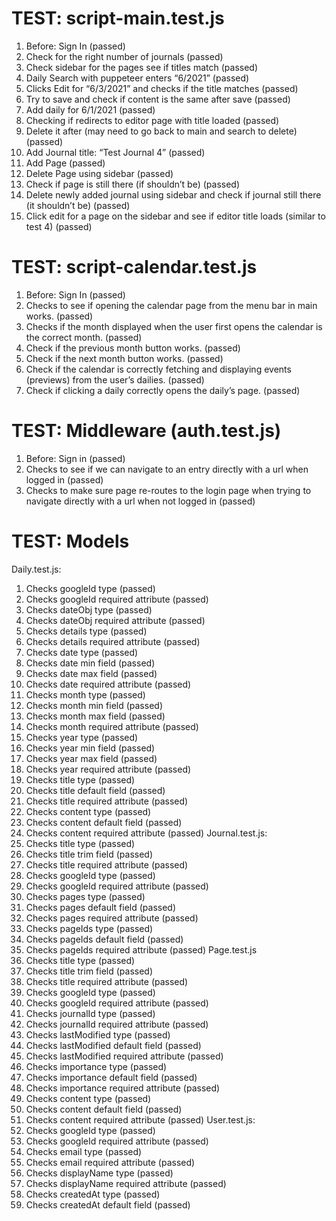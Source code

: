# TEST: script-main.test.js
1. Before: Sign In (passed)
2. Check for the right number of journals (passed)
3. Check sidebar for the pages see if titles match (passed)
4. Daily Search with puppeteer enters “6/2021” (passed)
5. Clicks Edit for “6/3/2021” and checks if the title matches (passed)
6. Try to save and check if content is the same after save (passed) 
7. Add daily for 6/1/2021 (passed)
8. Checking if redirects to editor page with title loaded (passed)
9. Delete it after (may need to go back to main and search to delete) (passed)
10. Add Journal title: “Test Journal 4” (passed)
11. Add Page (passed)
12. Delete Page using sidebar (passed)
13. Check if page is still there (if shouldn’t be) (passed)
14. Delete newly added journal using sidebar and check if journal still there (it shouldn’t be) (passed)
15. Click edit for a page on the sidebar and see if editor title loads (similar to test 4) (passed)

# TEST: script-calendar.test.js
1. Before: Sign In (passed)
2. Checks to see if opening the calendar page from the menu bar in main works. (passed)
3. Checks if the month displayed when the user first opens the calendar is the correct month. (passed)
4. Check if the previous month button works. (passed)
5. Check if the next month button works. (passed)
6. Check if the calendar is correctly fetching and displaying events (previews) from the user’s dailies. (passed)
7. Check if clicking a daily correctly opens the daily’s page. (passed)

# TEST: Middleware (auth.test.js)
1. Before: Sign in (passed)
2. Checks to see if we can navigate to an entry directly with a url when logged in (passed)
3. Checks to make sure page re-routes to the login page when trying to navigate directly with a url when not logged in (passed)

# TEST: Models
Daily.test.js:
1. Checks googleId type (passed)
2. Checks googleId required attribute (passed)
3. Checks dateObj type (passed)
4. Checks dateObj required attribute (passed)
5. Checks details type (passed)
6. Checks details required attribute (passed)
7. Checks date type (passed)
8. Checks date min field (passed)
9. Checks date max field (passed)
10. Checks date required attribute (passed)
11. Checks month type (passed)
12. Checks month min field (passed)
13. Checks month max field (passed)
14. Checks month required attribute (passed)
15. Checks year type (passed)
16. Checks year min field (passed)
17. Checks year max field (passed)
18. Checks year required attribute (passed)
19. Checks title type (passed)
20. Checks title default field (passed)
21. Checks title required attribute (passed)
22. Checks content type (passed)
23. Checks content default field (passed)
24. Checks content required attribute (passed)
Journal.test.js:
1. Checks title type (passed)
2. Checks title trim field (passed)
3. Checks title required attribute (passed)
4. Checks googleId type (passed)
5. Checks googleId required attribute (passed)
6. Checks pages type (passed)
7. Checks pages default field (passed)
8. Checks pages required attribute (passed)
9. Checks pageIds type (passed)
10. Checks pageIds default field (passed)
11. Checks pageIds required attribute (passed)
Page.test.js
1. Checks title type (passed)
2. Checks title trim field (passed)
3. Checks title required attribute (passed)
4. Checks googleId type (passed)
5. Checks googleId required attribute (passed)
6. Checks journalId type (passed)
7. Checks journalId required attribute (passed)
8. Checks lastModified type (passed)
9. Checks lastModified default field (passed)
10. Checks lastModified required attribute (passed)
11. Checks importance type (passed)
12. Checks importance default field (passed)
13. Checks importance required attribute (passed)
14. Checks content type (passed)
15. Checks content default field (passed)
16. Checks content required attribute (passed)
User.test.js:
1. Checks googleId type (passed)
2. Checks googleId required attribute (passed)
3. Checks email type (passed)
4. Checks email required attribute (passed)
5. Checks displayName type (passed)
6. Checks displayName required attribute (passed)
7. Checks createdAt type (passed)
8. Checks createdAt default field (passed)
